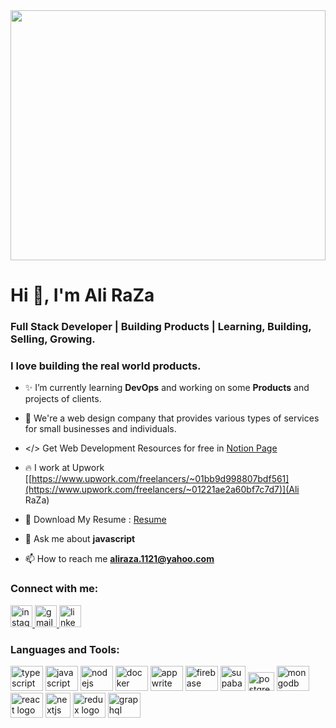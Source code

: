 <div align="center">
  <img height="400" width="100%" src="https://ctrl-alt-rees.com/images/2018-09-11-github-build-error-page-build-failed-config-yml-comments.jpg"  />
</div>

<h1 align="left">Hi 👋, I'm Ali RaZa</h1>
<h3 align="left">Full Stack Developer | Building Products | Learning, Building, Selling, Growing.</h3>
<h3 align="left"> I love building the real world products.</h3>

- ✨ I’m currently learning **DevOps** and working on some **Products** and projects of clients.

<!-- - 👨‍💻 All of my projects are available at [abhidadhaniya.com](https://www.abhidadhaniya.com/)  -->

- 🚀 We're a web design company that provides various types of services for small businesses and individuals.

- </> Get Web Development Resources for free in [Notion Page](https://web-dev-resources.notion.site/Web-Development-Resources-be1207bcc32e434481c1ce6e90756964)


- 🔥 I work at Upwork [[https://www.upwork.com/freelancers/~01bb9d998807bdf561](https://www.upwork.com/freelancers/~01221ae2a60bf7c7d7)](Ali RaZa)

-  🌈 Download My Resume : [Resume](https://rxresu.me/abhidadhaniya23/abhi-resume) 

- 💬 Ask me about **javascript**

- 📫 How to reach me [**aliraza.1121@yahoo.com**](mailto:aliraza.1121@yahoo.com)

<h3 align="left">Connect with me:</h3>
<div align="left">
  <a href="https://www.instagram.com/aly.syed/?hl=en" target="_blank">
    <img src="https://img.shields.io/static/v1?message=Instagram&logo=instagram&label=&color=E4405F&logoColor=white&labelColor=&style=for-the-badge" height="35" alt="instagram logo"  />
  </a>
  <a href="mailto:aliraza.1121@yahoo.com" target="_blank">
    <img src="https://img.shields.io/static/v1?message=Yahoo&logo=yahoo&label=&color=8806ce&logoColor=white&labelColor=&style=for-the-badge" height="35" alt="gmail logo"  />
  </a>
  <a href="https://www.linkedin.com/in/syed-bilal-ali-2b4a2b207/" target="_blank">
    <img src="https://img.shields.io/static/v1?message=LinkedIn&logo=linkedin&label=&color=0077B5&logoColor=white&labelColor=&style=for-the-badge" height="35" alt="linkedin logo"  />
  </a>
</div>

<h3 align="left">Languages and Tools:</h3>
<div align="left">
  <img src="https://cdn.jsdelivr.net/gh/devicons/devicon/icons/typescript/typescript-original.svg" height="40" width="52" alt="typescript logo"  />
  <img src="https://cdn.jsdelivr.net/gh/devicons/devicon/icons/javascript/javascript-original.svg" height="40" width="52" alt="javascript logo"  />
  <img src="https://cdn.jsdelivr.net/gh/devicons/devicon/icons/nodejs/nodejs-original.svg" height="40" width="52" alt="nodejs logo"  />
  <img src="https://cdn.jsdelivr.net/gh/devicons/devicon/icons/docker/docker-original.svg" height="40" width="52" alt="docker logo"  />
  <img src="https://cdn.jsdelivr.net/gh/devicons/devicon/icons/appwrite/appwrite-original.svg" height="40" width="52" alt="appwrite logo"  />
  <img src="https://cdn.jsdelivr.net/gh/devicons/devicon/icons/firebase/firebase-plain.svg" height="40" width="52" alt="firebase logo"  />
  <img src="https://seeklogo.com/images/S/supabase-logo-DCC676FFE2-seeklogo.com.png" height="40" width="40" alt="supabase logo"  />
  <img src="https://cdn.jsdelivr.net/gh/devicons/devicon/icons/postgresql/postgresql-original.svg" height="30" width="42" alt="postgresql logo"  />
  <img src="https://cdn.jsdelivr.net/gh/devicons/devicon/icons/mongodb/mongodb-original.svg" height="40" width="52" alt="mongodb logo"  />
  <img src="https://cdn.jsdelivr.net/gh/devicons/devicon/icons/react/react-original.svg" height="40" width="52" alt="react logo"  />
  <img src="https://media.graphassets.com/VKHHNvEETYqZRkqgjybc" height="40" width="40" alt="nextjs logo"  />
  <img src="https://cdn.jsdelivr.net/gh/devicons/devicon/icons/redux/redux-original.svg" height="40" width="52" alt="redux logo"  />
  <img src="https://cdn.jsdelivr.net/gh/devicons/devicon/icons/graphql/graphql-plain.svg" height="40" width="52" alt="graphql logo"  />
</div>
